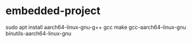 # embedded-project


sudo apt install aarch64-linux-gnu-g++ gcc make gcc-aarch64-linux-gnu binutils-aarch64-linux-gnu
